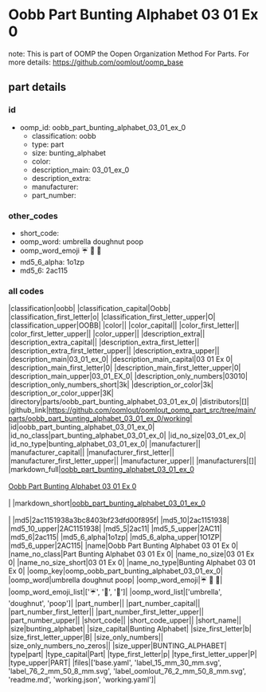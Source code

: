 # Oobb Part Bunting Alphabet 03 01 Ex 0  

note: This is part of OOMP the Oopen Organization Method For Parts. For more details: https://github.com/oomlout/oomp_base

##  part details





### id
* oomp_id: oobb_part_bunting_alphabet_03_01_ex_0
  * classification: oobb
  * type: part
  * size: bunting_alphabet
  * color: 
  * description_main: 03_01_ex_0
  * description_extra: 
  * manufacturer: 
  * part_number: 

### other_codes
* short_code: 
* oomp_word: umbrella doughnut poop
* oomp_word_emoji :umbrella: :doughnut: :poop:
* md5_6_alpha: 1o1zp
* md5_6: 2ac115

### all codes 
|classification|oobb|
|classification_capital|Oobb|
|classification_first_letter|o|
|classification_first_letter_upper|O|
|classification_upper|OOBB|
|color||
|color_capital||
|color_first_letter||
|color_first_letter_upper||
|color_upper||
|description_extra||
|description_extra_capital||
|description_extra_first_letter||
|description_extra_first_letter_upper||
|description_extra_upper||
|description_main|03_01_ex_0|
|description_main_capital|03 01 Ex 0|
|description_main_first_letter|0|
|description_main_first_letter_upper|0|
|description_main_upper|03_01_EX_0|
|description_only_numbers|03010|
|description_only_numbers_short|3k|
|description_or_color|3k|
|description_or_color_upper|3K|
|directory|parts/oobb_part_bunting_alphabet_03_01_ex_0|
|distributors|[]|
|github_link|https://github.com/oomlout/oomlout_oomp_part_src/tree/main/parts/oobb_part_bunting_alphabet_03_01_ex_0/working|
|id|oobb_part_bunting_alphabet_03_01_ex_0|
|id_no_class|part_bunting_alphabet_03_01_ex_0|
|id_no_size|03_01_ex_0|
|id_no_type|bunting_alphabet_03_01_ex_0|
|manufacturer||
|manufacturer_capital||
|manufacturer_first_letter||
|manufacturer_first_letter_upper||
|manufacturer_upper||
|manufacturers|[]|
|markdown_full|[oobb_part_bunting_alphabet_03_01_ex_0](https://github.com/oomlout/oomlout_oomp_part_src/tree/main/parts/oobb_part_bunting_alphabet_03_01_ex_0/working)<br>[](https://github.com/oomlout/oomlout_oomp_part_src/tree/main/parts/oobb_part_bunting_alphabet_03_01_ex_0/working)<br>[Oobb Part Bunting Alphabet 03 01 Ex 0](https://github.com/oomlout/oomlout_oomp_part_src/tree/main/parts/oobb_part_bunting_alphabet_03_01_ex_0/working)<br><br>|
|markdown_short|[oobb_part_bunting_alphabet_03_01_ex_0](https://github.com/oomlout/oomlout_oomp_part_src/tree/main/parts/oobb_part_bunting_alphabet_03_01_ex_0/working)<br><br>|
|md5|2ac1151938a3bc8403bf23dfd00f895f|
|md5_10|2ac1151938|
|md5_10_upper|2AC1151938|
|md5_5|2ac11|
|md5_5_upper|2AC11|
|md5_6|2ac115|
|md5_6_alpha|1o1zp|
|md5_6_alpha_upper|1O1ZP|
|md5_6_upper|2AC115|
|name|Oobb Part Bunting Alphabet 03 01 Ex 0|
|name_no_class|Part Bunting Alphabet 03 01 Ex 0|
|name_no_size|03 01 Ex 0|
|name_no_size_short|03 01 Ex 0|
|name_no_type|Bunting Alphabet 03 01 Ex 0|
|oomp_key|oomp_oobb_part_bunting_alphabet_03_01_ex_0|
|oomp_word|umbrella doughnut poop|
|oomp_word_emoji|:umbrella: :doughnut: :poop:|
|oomp_word_emoji_list|[':umbrella:', ':doughnut:', ':poop:']|
|oomp_word_list|['umbrella', 'doughnut', 'poop']|
|part_number||
|part_number_capital||
|part_number_first_letter||
|part_number_first_letter_upper||
|part_number_upper||
|short_code||
|short_code_upper||
|short_name||
|size|bunting_alphabet|
|size_capital|Bunting Alphabet|
|size_first_letter|b|
|size_first_letter_upper|B|
|size_only_numbers||
|size_only_numbers_no_zeros||
|size_upper|BUNTING_ALPHABET|
|type|part|
|type_capital|Part|
|type_first_letter|p|
|type_first_letter_upper|P|
|type_upper|PART|
|files|['base.yaml', 'label_15_mm_30_mm.svg', 'label_76_2_mm_50_8_mm.svg', 'label_oomlout_76_2_mm_50_8_mm.svg', 'readme.md', 'working.json', 'working.yaml']|

